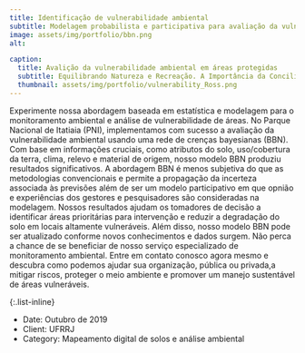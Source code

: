 ```yaml
---
title: Identificação de vulnerabilidade ambiental
subtitle: Modelagem probabilista e participativa para avaliação da vulnerabilidade ambiental
image: assets/img/portfolio/bbn.png
alt: 

caption:
  title: Avalição da vulnerabilidade ambiental em áreas protegidas
  subtitle: Equilibrando Natureza e Recreação. A Importância da Conciliação em Parques e Áreas Protegidas
  thumbnail: assets/img/portfolio/vulnerability_Ross.png
---
```

Experimente nossa abordagem baseada em estatística e modelagem para o monitoramento ambiental e análise de vulnerabilidade de áreas. No Parque Nacional de Itatiaia (PNI), implementamos com sucesso a avaliação da vulnerabilidade ambiental usando uma rede de crenças bayesianas (BBN). Com base em informações cruciais, como atributos do solo, uso/cobertura da terra, clima, relevo e material de origem, nosso modelo BBN produziu resultados significativos. A abordagem BBN é menos subjetiva do que as metodologias convencionais e permite a propagação da incerteza associada às previsões além de ser um modelo participativo em que opnião e experiências dos gestores e pesquisadores são consideradas na modelagem. Nossos resultados ajudam os tomadores de decisão a identificar áreas prioritárias para intervenção e reduzir a degradação do solo em locais altamente vulneráveis. Além disso, nosso modelo BBN pode ser atualizado conforme novos conhecimentos e dados surgem. Não perca a chance de se beneficiar de nosso serviço especializado de monitoramento ambiental. Entre em contato conosco agora mesmo e descubra como podemos ajudar sua organização, pública ou privada,a mitigar riscos, proteger o meio ambiente e promover um manejo sustentável de áreas vulneráveis.

{:.list-inline}
- Date: Outubro de 2019
- Client: UFRRJ
- Category: Mapeamento digital de solos e análise ambiental

